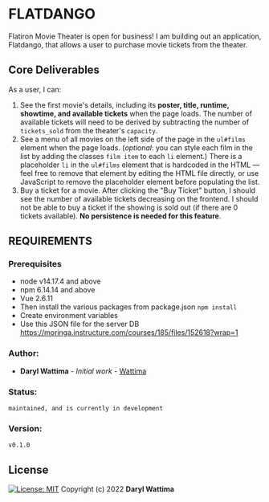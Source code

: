# FLATDANGO

Flatiron Movie Theater is open for business! I am building out an
application, Flatdango, that allows a user to purchase movie tickets from the
theater.

## Core Deliverables

As a user, I can:

1. See the first movie's details, including its **poster, title, runtime,
   showtime, and available tickets** when the page loads. The number of
   available tickets will need to be derived by subtracting the number of
   `tickets_sold` from the theater's `capacity`.
2. See a menu of all movies on the left side of the page in the `ul#films`
   element when the page loads. (_optional_: you can style each film in the list
   by adding the classes `film item` to each `li` element.) There is a
   placeholder `li` in the `ul#films` element that is hardcoded in the HTML —
   feel free to remove that element by editing the HTML file directly, or use
   JavaScript to remove the placeholder element before populating the list.
3. Buy a ticket for a movie. After clicking the "Buy Ticket" button, I should
   see the number of available tickets decreasing on the frontend. I should not
   be able to buy a ticket if the showing is sold out (if there are 0 tickets
   available). **No persistence is needed for this feature**.


## REQUIREMENTS
### Prerequisites
* node v14.17.4 and above
* npm 6.14.14 and above
* Vue 2.6.11
* Then install the various packages from package.json `npm install`
* Create environment variables
* Use this JSON file for the server DB <https://moringa.instructure.com/courses/185/files/152618?wrap=1>

### Author:
   * **Daryl Wattima** - *Initial work* - [Wattima](<https://github.com/Wattima>)

### Status:
    maintained, and is currently in development
### Version:
    v0.1.0

## License
[![License: MIT](https://img.shields.io/badge/License-MIT-yellow.svg)](https://opensource.org/licenses/MIT)
Copyright (c) 2022 **Daryl Wattima**